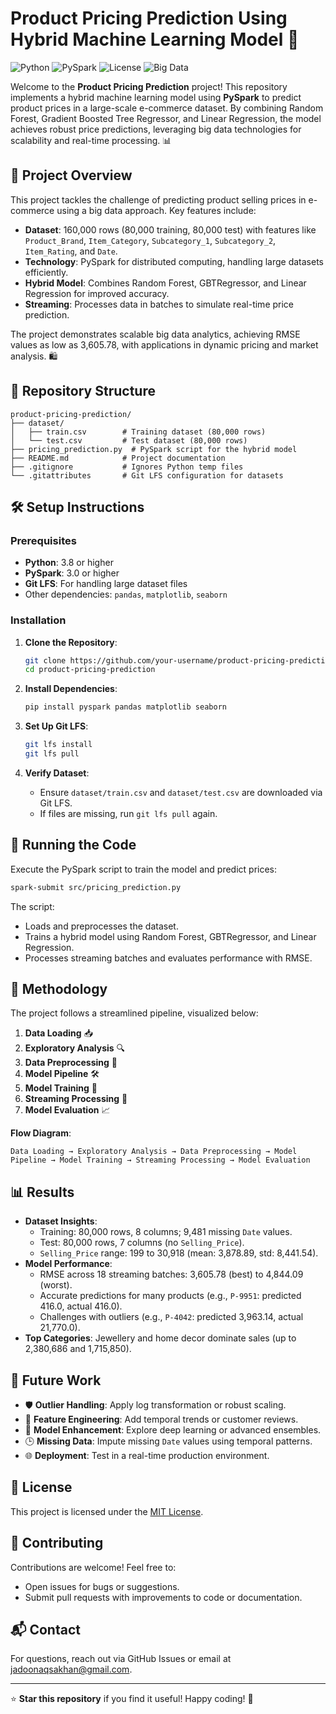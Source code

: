 # Product Pricing Prediction Using Hybrid Machine Learning Model 🚀

![Python](https://img.shields.io/badge/Python-3.8+-blue.svg)
![PySpark](https://img.shields.io/badge/PySpark-3.0+-orange.svg)
![License](https://img.shields.io/badge/License-MIT-green.svg)
![Big Data](https://img.shields.io/badge/Big%20Data-Enabled-brightgreen.svg)

Welcome to the **Product Pricing Prediction** project! This repository implements a hybrid machine learning model using **PySpark** to predict product prices in a large-scale e-commerce dataset. By combining Random Forest, Gradient Boosted Tree Regressor, and Linear Regression, the model achieves robust price predictions, leveraging big data technologies for scalability and real-time processing. 📊

## 📖 Project Overview

This project tackles the challenge of predicting product selling prices in e-commerce using a big data approach. Key features include:
- **Dataset**: 160,000 rows (80,000 training, 80,000 test) with features like `Product_Brand`, `Item_Category`, `Subcategory_1`, `Subcategory_2`, `Item_Rating`, and `Date`.
- **Technology**: PySpark for distributed computing, handling large datasets efficiently.
- **Hybrid Model**: Combines Random Forest, GBTRegressor, and Linear Regression for improved accuracy.
- **Streaming**: Processes data in batches to simulate real-time price prediction.

The project demonstrates scalable big data analytics, achieving RMSE values as low as 3,605.78, with applications in dynamic pricing and market analysis. 🛍️

## 📂 Repository Structure

```
product-pricing-prediction/
├── dataset/
│   ├── train.csv        # Training dataset (80,000 rows)
│   └── test.csv         # Test dataset (80,000 rows)
├── pricing_prediction.py  # PySpark script for the hybrid model
├── README.md            # Project documentation
├── .gitignore           # Ignores Python temp files
└── .gitattributes       # Git LFS configuration for datasets
```

## 🛠️ Setup Instructions

### Prerequisites
- **Python**: 3.8 or higher
- **PySpark**: 3.0 or higher
- **Git LFS**: For handling large dataset files
- Other dependencies: `pandas`, `matplotlib`, `seaborn`

### Installation
1. **Clone the Repository**:
   ```bash
   git clone https://github.com/your-username/product-pricing-prediction.git
   cd product-pricing-prediction
   ```

2. **Install Dependencies**:
   ```bash
   pip install pyspark pandas matplotlib seaborn
   ```

3. **Set Up Git LFS**:
   ```bash
   git lfs install
   git lfs pull
   ```

4. **Verify Dataset**:
   - Ensure `dataset/train.csv` and `dataset/test.csv` are downloaded via Git LFS.
   - If files are missing, run `git lfs pull` again.

## 🚀 Running the Code

Execute the PySpark script to train the model and predict prices:
```bash
spark-submit src/pricing_prediction.py
```

The script:
- Loads and preprocesses the dataset.
- Trains a hybrid model using Random Forest, GBTRegressor, and Linear Regression.
- Processes streaming batches and evaluates performance with RMSE.

## 🔄 Methodology

The project follows a streamlined pipeline, visualized below:

1. **Data Loading** 📥
2. **Exploratory Analysis** 🔍
3. **Data Preprocessing** 🧹
4. **Model Pipeline** 🛠️
5. **Model Training** 🧠
6. **Streaming Processing** 🌊
7. **Model Evaluation** 📈

**Flow Diagram**:
```
Data Loading → Exploratory Analysis → Data Preprocessing → Model Pipeline → Model Training → Streaming Processing → Model Evaluation
```

## 📊 Results

- **Dataset Insights**:
  - Training: 80,000 rows, 8 columns; 9,481 missing `Date` values.
  - Test: 80,000 rows, 7 columns (no `Selling_Price`).
  - `Selling_Price` range: 199 to 30,918 (mean: 3,878.89, std: 8,441.54).
- **Model Performance**:
  - RMSE across 18 streaming batches: 3,605.78 (best) to 4,844.09 (worst).
  - Accurate predictions for many products (e.g., `P-9951`: predicted 416.0, actual 416.0).
  - Challenges with outliers (e.g., `P-4042`: predicted 3,963.14, actual 21,770.0).
- **Top Categories**: Jewellery and home decor dominate sales (up to 2,380,686 and 1,715,850).

## 🔮 Future Work

- 🛡️ **Outlier Handling**: Apply log transformation or robust scaling.
- 🧩 **Feature Engineering**: Add temporal trends or customer reviews.
- 🚀 **Model Enhancement**: Explore deep learning or advanced ensembles.
- 🕒 **Missing Data**: Impute missing `Date` values using temporal patterns.
- 🌐 **Deployment**: Test in a real-time production environment.

## 📜 License

This project is licensed under the [MIT License](LICENSE).

## 🙌 Contributing

Contributions are welcome! Feel free to:
- Open issues for bugs or suggestions.
- Submit pull requests with improvements to code or documentation.

## 📬 Contact

For questions, reach out via GitHub Issues or email at jadoonaqsakhan@gmail.com.

---

⭐ **Star this repository** if you find it useful! Happy coding! 🎉
